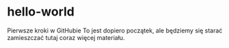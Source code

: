 # hello-world
Pierwsze kroki w GitHubie
To jest dopiero początek, ale będziemy się starać zamieszczać tutaj coraz więcej materiału.
